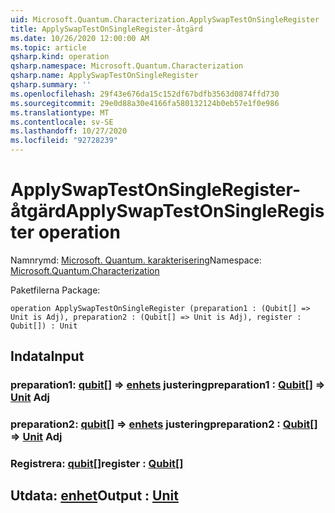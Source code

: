 ```yaml
---
uid: Microsoft.Quantum.Characterization.ApplySwapTestOnSingleRegister
title: ApplySwapTestOnSingleRegister-åtgärd
ms.date: 10/26/2020 12:00:00 AM
ms.topic: article
qsharp.kind: operation
qsharp.namespace: Microsoft.Quantum.Characterization
qsharp.name: ApplySwapTestOnSingleRegister
qsharp.summary: ''
ms.openlocfilehash: 29f43e676da15c152df67bdfb3563d0874ffd730
ms.sourcegitcommit: 29e0d88a30e4166fa580132124b0eb57e1f0e986
ms.translationtype: MT
ms.contentlocale: sv-SE
ms.lasthandoff: 10/27/2020
ms.locfileid: "92728239"
---
```

# <a name="applyswaptestonsingleregister-operation"></a><span data-ttu-id="7df70-102">ApplySwapTestOnSingleRegister-åtgärd</span><span class="sxs-lookup"><span data-stu-id="7df70-102">ApplySwapTestOnSingleRegister operation</span></span>

<span data-ttu-id="7df70-103">Namnrymd: [Microsoft. Quantum. karakterisering](xref:Microsoft.Quantum.Characterization)</span><span class="sxs-lookup"><span data-stu-id="7df70-103">Namespace: [Microsoft.Quantum.Characterization](xref:Microsoft.Quantum.Characterization)</span></span>

<span data-ttu-id="7df70-104">Paketfilerna [](https://nuget.org/packages/)</span><span class="sxs-lookup"><span data-stu-id="7df70-104">Package: [](https://nuget.org/packages/)</span></span>




```qsharp
operation ApplySwapTestOnSingleRegister (preparation1 : (Qubit[] => Unit is Adj), preparation2 : (Qubit[] => Unit is Adj), register : Qubit[]) : Unit
```


## <a name="input"></a><span data-ttu-id="7df70-105">Indata</span><span class="sxs-lookup"><span data-stu-id="7df70-105">Input</span></span>

### <a name="preparation1--qubit--unit-adj"></a><span data-ttu-id="7df70-106">preparation1: [qubit](xref:microsoft.quantum.lang-ref.qubit)[] => [enhets](xref:microsoft.quantum.lang-ref.unit) justering</span><span class="sxs-lookup"><span data-stu-id="7df70-106">preparation1 : [Qubit](xref:microsoft.quantum.lang-ref.qubit)[] => [Unit](xref:microsoft.quantum.lang-ref.unit) Adj</span></span>




### <a name="preparation2--qubit--unit-adj"></a><span data-ttu-id="7df70-107">preparation2: [qubit](xref:microsoft.quantum.lang-ref.qubit)[] => [enhets](xref:microsoft.quantum.lang-ref.unit) justering</span><span class="sxs-lookup"><span data-stu-id="7df70-107">preparation2 : [Qubit](xref:microsoft.quantum.lang-ref.qubit)[] => [Unit](xref:microsoft.quantum.lang-ref.unit) Adj</span></span>




### <a name="register--qubit"></a><span data-ttu-id="7df70-108">Registrera: [qubit](xref:microsoft.quantum.lang-ref.qubit)[]</span><span class="sxs-lookup"><span data-stu-id="7df70-108">register : [Qubit](xref:microsoft.quantum.lang-ref.qubit)[]</span></span>





## <a name="output--unit"></a><span data-ttu-id="7df70-109">Utdata: [enhet](xref:microsoft.quantum.lang-ref.unit)</span><span class="sxs-lookup"><span data-stu-id="7df70-109">Output : [Unit](xref:microsoft.quantum.lang-ref.unit)</span></span>

